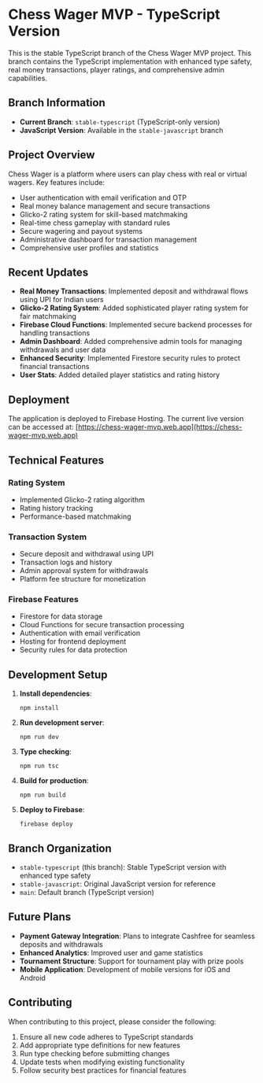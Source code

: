# Chess Wager MVP - TypeScript Version

This is the stable TypeScript branch of the Chess Wager MVP project. This branch contains the TypeScript implementation with enhanced type safety, real money transactions, player ratings, and comprehensive admin capabilities.

## Branch Information

- **Current Branch**: `stable-typescript` (TypeScript-only version)
- **JavaScript Version**: Available in the `stable-javascript` branch

## Project Overview

Chess Wager is a platform where users can play chess with real or virtual wagers. Key features include:

- User authentication with email verification and OTP
- Real money balance management and secure transactions
- Glicko-2 rating system for skill-based matchmaking
- Real-time chess gameplay with standard rules
- Secure wagering and payout systems
- Administrative dashboard for transaction management
- Comprehensive user profiles and statistics

## Recent Updates

- **Real Money Transactions**: Implemented deposit and withdrawal flows using UPI for Indian users
- **Glicko-2 Rating System**: Added sophisticated player rating system for fair matchmaking
- **Firebase Cloud Functions**: Implemented secure backend processes for handling transactions
- **Admin Dashboard**: Added comprehensive admin tools for managing withdrawals and user data
- **Enhanced Security**: Implemented Firestore security rules to protect financial transactions
- **User Stats**: Added detailed player statistics and rating history

## Deployment

The application is deployed to Firebase Hosting. The current live version can be accessed at:
[https://chess-wager-mvp.web.app](https://chess-wager-mvp.web.app)

## Technical Features

### Rating System
- Implemented Glicko-2 rating algorithm
- Rating history tracking
- Performance-based matchmaking

### Transaction System
- Secure deposit and withdrawal using UPI
- Transaction logs and history
- Admin approval system for withdrawals
- Platform fee structure for monetization

### Firebase Features
- Firestore for data storage
- Cloud Functions for secure transaction processing
- Authentication with email verification
- Hosting for frontend deployment
- Security rules for data protection

## Development Setup

1. **Install dependencies**:
   ```
   npm install
   ```

2. **Run development server**:
   ```
   npm run dev
   ```

3. **Type checking**:
   ```
   npm run tsc
   ```

4. **Build for production**:
   ```
   npm run build
   ```

5. **Deploy to Firebase**:
   ```
   firebase deploy
   ```

## Branch Organization

- `stable-typescript` (this branch): Stable TypeScript version with enhanced type safety
- `stable-javascript`: Original JavaScript version for reference
- `main`: Default branch (TypeScript version)

## Future Plans

- **Payment Gateway Integration**: Plans to integrate Cashfree for seamless deposits and withdrawals
- **Enhanced Analytics**: Improved user and game statistics
- **Tournament Structure**: Support for tournament play with prize pools
- **Mobile Application**: Development of mobile versions for iOS and Android

## Contributing

When contributing to this project, please consider the following:

1. Ensure all new code adheres to TypeScript standards
2. Add appropriate type definitions for new features
3. Run type checking before submitting changes
4. Update tests when modifying existing functionality
5. Follow security best practices for financial features

